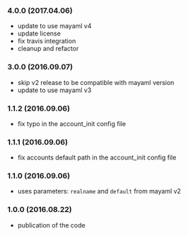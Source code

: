 ### 4.0.0 (2017.04.06)

* update to use mayaml v4
* update license
* fix travis integration
* cleanup and refactor

### 3.0.0 (2016.09.07)

* skip v2 release to be compatible with mayaml version
* update to use mayaml v3

### 1.1.2 (2016.09.06)

* fix typo in the account_init config file

### 1.1.1 (2016.09.06)

* fix accounts default path in the account_init config file

### 1.1.0 (2016.09.06)

* uses parameters: `realname` and `default` from mayaml v2

### 1.0.0 (2016.08.22)

* publication of the code
